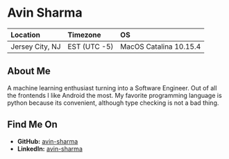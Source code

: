 # Avin Sharma

Location | Timezone | OS
:--- | :--- | :---
Jersey City, NJ | EST (UTC -5) | MacOS Catalina 10.15.4

## About Me
A machine learning enthusiast turning into a Software Engineer. Out of all the frontends I like Android the most. My favorite programming language is python because its convenient, although type checking is not a bad thing.

## Find Me On
* __GitHub:__ [avin-sharma](https://github.com/avin-sharma)
* __LinkedIn:__ [avin-sharma](https://www.linkedin.com/in/avin-sharma/)
